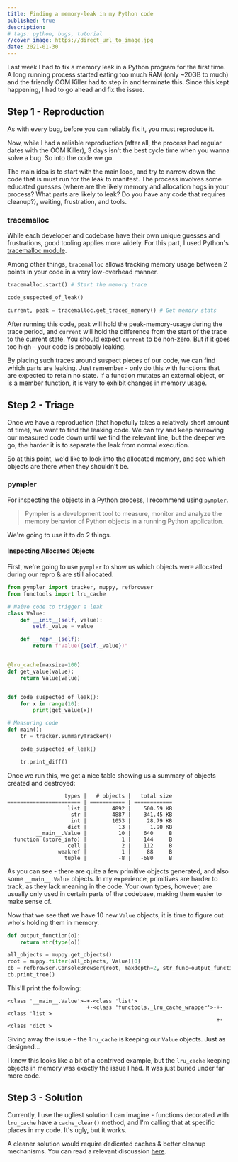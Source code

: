 ```yaml
---
title: Finding a memory-leak in my Python code
published: true
description: 
# tags: python, bugs, tutorial
//cover_image: https://direct_url_to_image.jpg
date: 2021-01-30
---
```


Last week I had to fix a memory leak in a Python program for the first time. A long running process started eating too much RAM (only ~20GB to much) and the friendly OOM Killer had to step in and terminate this. Since this kept happening, I had to go ahead and fix the issue.

## Step 1 - Reproduction

As with every bug, before you can reliably fix it, you must reproduce it.

Now, while I had a reliable reproduction (after all, the process had regular dates with the OOM Killer), 3 days isn't the best cycle time when you wanna solve a bug. So into the code we go.

The main idea is to start with the main loop, and try to narrow down the code that is must run for the leak to manifest. The process involves some educated guesses (where are the likely memory and allocation hogs in your process? What parts are likely to leak? Do you have any code that requires cleanup?), waiting, frustration, and tools.

### tracemalloc

While each developer and codebase have their own unique guesses and frustrations, good tooling applies more widely. For this part, I used Python's [tracemalloc module][tracemalloc]. 

Among other things, `tracemalloc` allows tracking memory usage between 2 points in your code in a very low-overhead manner.

```python
tracemalloc.start() # Start the memory trace

code_suspected_of_leak()

current, peak = tracemalloc.get_traced_memory() # Get memory stats
```

After running this code, `peak` will hold the peak-memory-usage during the trace period, and `current` will hold the difference from the start of the trace to the current state. You should expect `current` to be non-zero. But if it goes too high - your code is probably leaking.

By placing such traces around suspect pieces of our code, we can find which parts are leaking. Just remember - only do this with functions that are expected to retain no state. If a function mutates an external object, or is a member function, it is very to exhibit changes in memory usage.

## Step 2 - Triage

Once we have a reproduction (that hopefully takes a relatively short amount of time), we want to find the leaking code. We can try and keep narrowing our measured code down until we find the relevant line, but the deeper we go, the harder it is to separate the leak from normal execution.

So at this point, we'd like to look into the allocated memory, and see which objects are there when they shouldn't be.

### pympler

For inspecting the objects in a Python process, I recommend using [`pympler`][pympler].

> Pympler is a development tool to measure, monitor and analyze the memory behavior of Python objects in a running Python application.

We're going to use it to do 2 things.

#### Inspecting Allocated Objects

First, we're going to use `pympler` to show us which objects were allocated during our repro & are still allocated.

```python
from pympler import tracker, muppy, refbrowser
from functools import lru_cache

# Naive code to trigger a leak
class Value:
    def __init__(self, value):
        self._value = value

    def __repr__(self):
        return f"Value({self._value})"


@lru_cache(maxsize=100)
def get_value(value):
    return Value(value)


def code_suspected_of_leak():
    for x in range(10):
        print(get_value(x))

# Measuring code
def main():
    tr = tracker.SummaryTracker()

    code_suspected_of_leak()

    tr.print_diff()
```

Once we run this, we get a nice table showing us a summary of objects created and destroyed:

```text
                  types |   # objects |   total size
======================= | =========== | ============
                   list |        4892 |    500.59 KB
                    str |        4887 |    341.45 KB
                    int |        1053 |     28.79 KB
                   dict |          13 |      1.90 KB
         __main__.Value |          10 |    640     B
  function (store_info) |           1 |    144     B
                   cell |           2 |    112     B
                weakref |           1 |     88     B
                  tuple |          -8 |   -680     B
```

As you can see - there are quite a few primitive objects generated, and also some `__main__.Value` objects. In my experience, primitives are harder to track, as they lack meaning in the code. Your own types, however, are usually only used in certain parts of the codebase, making them easier to make sense of.

Now that we see that we have 10 new `Value` objects, it is time to figure out who's holding them in memory. 

```python
def output_function(o):
    return str(type(o))

all_objects = muppy.get_objects()
root = muppy.filter(all_objects, Value)[0]
cb = refbrowser.ConsoleBrowser(root, maxdepth=2, str_func=output_function)
cb.print_tree()
```

This'll print the following:

```text
<class '__main__.Value'>-+-<class 'list'>
                         +-<class 'functools._lru_cache_wrapper'>-+-<class 'list'>
                                                                  +-<class 'dict'>
```

Giving away the issue - the `lru_cache` is keeping our `Value` objects. Just as designed...

I know this looks like a bit of a contrived example, but the `lru_cache` keeping objects in memory was exactly the issue I had. It was just buried under far more code. 

## Step 3 - Solution

Currently, I use the ugliest solution I can imagine - functions decorated with `lru_cache` have a `cache_clear()` method, and I'm calling that at specific places in my code. It's ugly, but it works.

A cleaner solution would require dedicated caches & better cleanup mechanisms. You can read a relevant discussion [here][memleak-issue].



[tracemalloc]:https://docs.python.org/3/library/tracemalloc.html
[pympler]:https://pympler.readthedocs.io/en/latest/
[memleak-issue]:https://bugs.python.org/issue19859